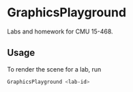 # GraphicsPlayground

Labs and homework for CMU 15-468.

## Usage

To render the scene for a lab, run
```sh
GraphicsPlayground <lab-id>
```
